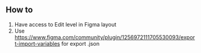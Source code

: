 
## How to

1) Have access to Edit level in Figma layout
2) Use https://www.figma.com/community/plugin/1256972111705530093/export-import-variables for export .json